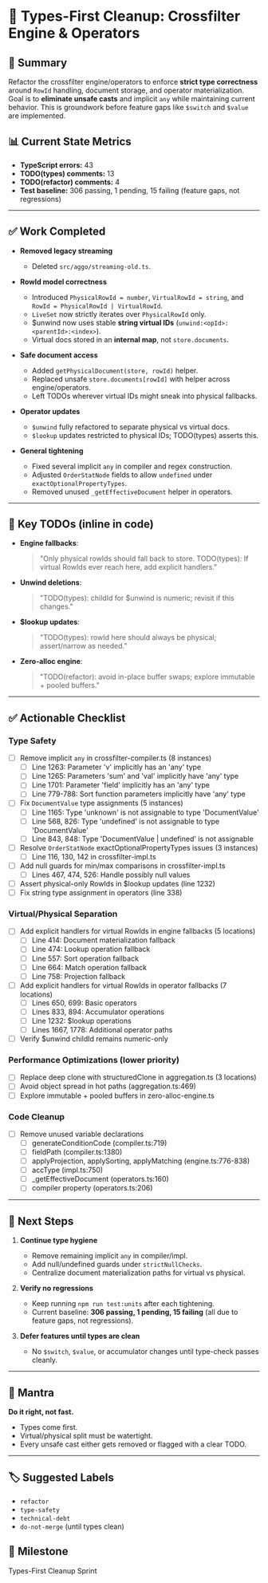 # 🚧 Types-First Cleanup: Crossfilter Engine & Operators

## 📌 Summary

Refactor the crossfilter engine/operators to enforce **strict type correctness** around `RowId` handling, document storage, and operator materialization. Goal is to **eliminate unsafe casts** and implicit `any` while maintaining current behavior. This is groundwork before feature gaps like `$switch` and `$value` are implemented.

## 📊 Current State Metrics

- **TypeScript errors:** 43
- **TODO(types) comments:** 13
- **TODO(refactor) comments:** 4
- **Test baseline:** 306 passing, 1 pending, 15 failing (feature gaps, not regressions)

---

## ✅ Work Completed

- **Removed legacy streaming**
  - Deleted `src/aggo/streaming-old.ts`.

- **RowId model correctness**
  - Introduced `PhysicalRowId = number`, `VirtualRowId = string`, and `RowId = PhysicalRowId | VirtualRowId`.
  - `LiveSet` now strictly iterates over `PhysicalRowId` only.
  - $unwind now uses stable **string virtual IDs** (`unwind:<opId>:<parentId>:<index>`).
  - Virtual docs stored in an **internal map**, not `store.documents`.

- **Safe document access**
  - Added `getPhysicalDocument(store, rowId)` helper.
  - Replaced unsafe `store.documents[rowId]` with helper across engine/operators.
  - Left TODOs wherever virtual IDs might sneak into physical fallbacks.

- **Operator updates**
  - `$unwind` fully refactored to separate physical vs virtual docs.
  - `$lookup` updates restricted to physical IDs; TODO(types) asserts this.

- **General tightening**
  - Fixed several implicit `any` in compiler and regex construction.
  - Adjusted `OrderStatNode` fields to allow `undefined` under `exactOptionalPropertyTypes`.
  - Removed unused `_getEffectiveDocument` helper in operators.

---

## 🔎 Key TODOs (inline in code)

- **Engine fallbacks**:

  > "Only physical rowIds should fall back to store. TODO(types): If virtual RowIds ever reach here, add explicit handlers."

- **Unwind deletions**:

  > "TODO(types): childId for $unwind is numeric; revisit if this changes."

- **$lookup updates**:

  > "TODO(types): rowId here should always be physical; assert/narrow as needed."

- **Zero-alloc engine**:
  > "TODO(refactor): avoid in-place buffer swaps; explore immutable + pooled buffers."

---

## ✅ Actionable Checklist

### Type Safety

- [ ] Remove implicit `any` in crossfilter-compiler.ts (8 instances)
  - [ ] Line 1263: Parameter 'v' implicitly has an 'any' type
  - [ ] Line 1265: Parameters 'sum' and 'val' implicitly have 'any' type
  - [ ] Line 1701: Parameter 'field' implicitly has an 'any' type
  - [ ] Line 779-788: Sort function parameters implicitly have 'any' type
- [ ] Fix `DocumentValue` type assignments (5 instances)
  - [ ] Line 1165: Type 'unknown' is not assignable to type 'DocumentValue'
  - [ ] Line 568, 826: Type 'undefined' is not assignable to type 'DocumentValue'
  - [ ] Line 843, 848: Type 'DocumentValue | undefined' is not assignable
- [ ] Resolve `OrderStatNode` exactOptionalPropertyTypes issues (3 instances)
  - [ ] Line 116, 130, 142 in crossfilter-impl.ts
- [ ] Add null guards for min/max comparisons in crossfilter-impl.ts
  - [ ] Lines 467, 474, 526: Handle possibly null values
- [ ] Assert physical-only RowIds in $lookup updates (line 1232)
- [ ] Fix string type assignment in operators (line 338)

### Virtual/Physical Separation

- [ ] Add explicit handlers for virtual RowIds in engine fallbacks (5 locations)
  - [ ] Line 414: Document materialization fallback
  - [ ] Line 474: Lookup operation fallback
  - [ ] Line 557: Sort operation fallback
  - [ ] Line 664: Match operation fallback
  - [ ] Line 758: Projection fallback
- [ ] Add explicit handlers for virtual RowIds in operator fallbacks (7 locations)
  - [ ] Lines 650, 699: Basic operators
  - [ ] Lines 833, 894: Accumulator operations
  - [ ] Line 1232: $lookup operations
  - [ ] Lines 1667, 1778: Additional operator paths
- [ ] Verify $unwind childId remains numeric-only

### Performance Optimizations (lower priority)

- [ ] Replace deep clone with structuredClone in aggregation.ts (3 locations)
- [ ] Avoid object spread in hot paths (aggregation.ts:469)
- [ ] Explore immutable + pooled buffers in zero-alloc-engine.ts

### Code Cleanup

- [ ] Remove unused variable declarations
  - [ ] generateConditionCode (compiler.ts:719)
  - [ ] fieldPath (compiler.ts:1380)
  - [ ] applyProjection, applySorting, applyMatching (engine.ts:776-838)
  - [ ] accType (impl.ts:750)
  - [ ] \_getEffectiveDocument (operators.ts:160)
  - [ ] compiler property (operators.ts:206)

---

## 📝 Next Steps

1. **Continue type hygiene**
   - Remove remaining implicit `any` in compiler/impl.
   - Add null/undefined guards under `strictNullChecks`.
   - Centralize document materialization paths for virtual vs physical.

2. **Verify no regressions**
   - Keep running `npm run test:units` after each tightening.
   - Current baseline: **306 passing, 1 pending, 15 failing** (all due to feature gaps, not regressions).

3. **Defer features until types are clean**
   - No `$switch`, `$value`, or accumulator changes until type-check passes cleanly.

---

## 🎯 Mantra

**Do it right, not fast.**

- Types come first.
- Virtual/physical split must be watertight.
- Every unsafe cast either gets removed or flagged with a clear TODO.

---

## 🏷️ Suggested Labels

- `refactor`
- `type-safety`
- `technical-debt`
- `do-not-merge` (until types clean)

## 🎯 Milestone

Types-First Cleanup Sprint
